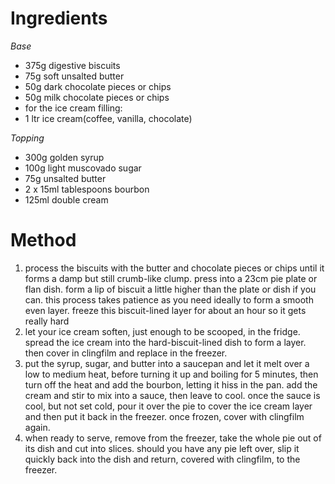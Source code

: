 # Ingredients

*Base*

-   375g digestive biscuits
-   75g soft unsalted butter
-   50g dark chocolate pieces or chips
-   50g milk chocolate pieces or chips
-   for the ice cream filling:
-   1 ltr ice cream(coffee, vanilla, chocolate)

*Topping*

-   300g golden syrup
-   100g light muscovado sugar
-   75g unsalted butter
-   2 x 15ml tablespoons bourbon
-   125ml double cream

# Method

1.  process the biscuits with the butter and chocolate pieces or chips until it forms a damp but still crumb-like clump. press into a 23cm pie plate or flan dish. form a lip of biscuit a little higher than the plate or dish if you can. this process takes patience as you need ideally to form a smooth even layer. freeze this biscuit-lined layer for about an hour so it gets really hard
2.  let your ice cream soften, just enough to be scooped, in the fridge. spread the ice cream into the hard-biscuit-lined dish to form a layer. then cover in clingfilm and replace in the freezer.
3.  put the syrup, sugar, and butter into a saucepan and let it melt over a low to medium heat, before turning it up and boiling for 5 minutes, then turn off the heat and add the bourbon, letting it hiss in the pan. add the cream and stir to mix into a sauce, then leave to cool. once the sauce is cool, but not set cold, pour it over the pie to cover the ice cream layer and then put it back in the freezer. once frozen, cover with clingfilm again.
4.  when ready to serve, remove from the freezer, take the whole pie out of its dish and cut into slices. should you have any pie left over, slip it quickly back into the dish and return, covered with clingfilm, to the freezer.

